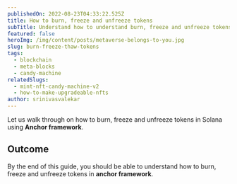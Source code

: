 ```yaml
---
publishedOn: 2022-08-23T04:33:22.525Z
title: How to burn, freeze and unfreeze tokens
subTitle: Understand how to understand burn, freeze and unfreeze tokens
featured: false
heroImg: /img/content/posts/metaverse-belongs-to-you.jpg
slug: burn-freeze-thaw-tokens
tags:
  - blockchain
  - meta-blocks
  - candy-machine
relatedSlugs:
  - mint-nft-candy-machine-v2
  - how-to-make-upgradeable-nfts
author: srinivasvalekar
---
```

Let us walk through on how to burn, freeze and unfreeze tokens in Solana using **Anchor framework**.

## Outcome

By the end of this guide, you should be able to understand how to burn, freeze and  unfreeze tokens in **anchor framework**.